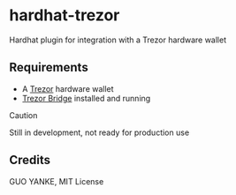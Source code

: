 # hardhat-trezor

Hardhat plugin for integration with a Trezor hardware wallet

## Requirements

- A [Trezor](https://trezor.io/) hardware wallet
- [Trezor Bridge](https://trezor.io/learn/a/what-is-trezor-bridge) installed and running

> [!CAUTION]
>
> Still in development, not ready for production use

## Credits

GUO YANKE, MIT License
